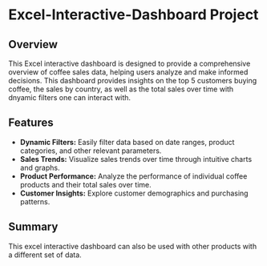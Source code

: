 # Excel-Interactive-Dashboard Project

## Overview

 This Excel interactive dashboard is designed to provide a comprehensive overview of coffee sales data, helping users analyze and make informed decisions. This dashboard provides insights on the top 5 customers buying coffee, the sales by country, as well as the total sales over time with dnyamic filters one can interact with. 

## Features

- **Dynamic Filters:** Easily filter data based on date ranges, product categories, and other relevant parameters.
- **Sales Trends:** Visualize sales trends over time through intuitive charts and graphs.
- **Product Performance:** Analyze the performance of individual coffee products and their total sales over time.
- **Customer Insights:** Explore customer demographics and purchasing patterns.

## Summary
This excel interactive dashboard can also be used with other products with a different set of data. 
